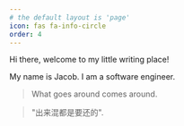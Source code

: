 ```yaml
---
# the default layout is 'page'
icon: fas fa-info-circle
order: 4
---
```


Hi there, welcome to my little writing place! 

My name is Jacob. I am a software engineer.

> What goes around comes around.

> "出来混都是要还的".